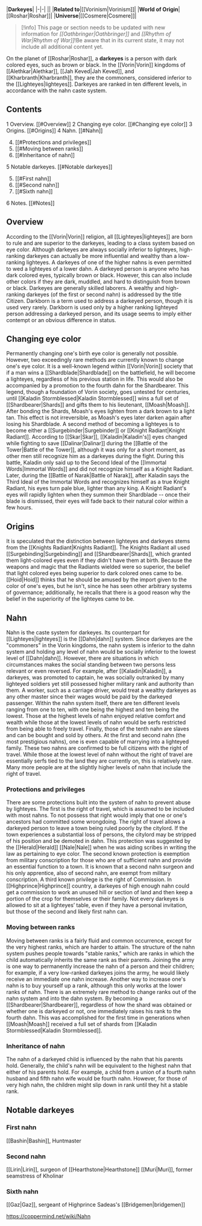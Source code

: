 |**Darkeyes**|
|-|-|
||
|**Related to**|[[Vorinism\|Vorinism]]|
|**World of Origin**|[[Roshar\|Roshar]]|
|**Universe**|[[Cosmere\|Cosmere]]|

> [!info] This page or section needs to be updated with new information for *[[Oathbringer\|Oathbringer]]* and *[[Rhythm of War\|Rhythm of War]]*!Be aware that in its current state, it may not include all additional content yet.

On the planet of [[Roshar\|Roshar]], a **darkeyes** is a person with dark colored eyes, such as brown or black. In the [[Vorin\|Vorin]] kingdoms of [[Alethkar\|Alethkar]], [[Jah Keved\|Jah Keved]], and [[Kharbranth\|Kharbranth]], they are the commoners, considered inferior to the [[Lighteyes\|lighteyes]]. Darkeyes are ranked in ten different levels, in accordance with the nahn caste system.

## Contents

1 Overview. [[#Overview]] 
2 Changing eye color. [[#Changing eye color]] 
3 Origins. [[#Origins]] 
4 Nahn. [[#Nahn]] 

4. [[#Protections and privileges]] 
4. [[#Moving between ranks]] 
4. [[#Inheritance of nahn]] 


5 Notable darkeyes. [[#Notable darkeyes]] 

5. [[#First nahn]] 
5. [[#Second nahn]] 
5. [[#Sixth nahn]] 


6 Notes. [[#Notes]] 


## Overview
According to the [[Vorin\|Vorin]] religion, all [[Lighteyes\|lighteyes]] are born to rule and are superior to the darkeyes, leading to a class system based on eye color. Although darkeyes are always socially inferior to lighteyes, high-ranking darkeyes can actually be more influential and wealthy than a low-ranking lighteyes. A darkeyes of one of the higher nahns is even permitted to wed a lighteyes of a lower dahn.
A darkeyed person is anyone who has dark colored eyes, typically brown or black. However, this can also include other colors if they are dark, muddled, and hard to distinguish from brown or black.
Darkeyes are generally skilled laborers.
A wealthy and high-ranking darkeyes (of the first or second nahn) is addressed by the title Citizen. Darkborn is a term used to address a darkeyed person, though it is used very rarely. Darkborn is used only by a higher ranking lighteyed person addressing a darkeyed person, and its usage seems to imply either contempt or an obvious difference in status.

## Changing eye color
Permanently changing one's birth eye color is generally not possible. However, two exceedingly rare methods are currently known to change one's eye color.
It is a well-known legend within [[Vorin\|Vorin]] society that if a man wins a [[Shardblade\|Shardblade]] on the battlefield, he will become a lighteyes, regardless of his previous station in life. This would also be accompanied by a promotion to the fourth dahn for the Shardbearer. This legend, though a foundation of Vorin society, goes untested for centuries, until [[Kaladin Stormblessed\|Kaladin Stormblessed]] wins a full set of [[Shardbearer\|Shards]] and gifts them to his lieutenant, [[Moash\|Moash]]. After bonding the Shards, Moash's eyes lighten from a dark brown to a light tan. This effect is not irreversible, as Moash's eyes later darken again after losing his Shardblade.
A second method of becoming a lighteyes is to become either a [[Surgebinder\|Surgebinder]] or [[Knight Radiant\|Knight Radiant]]. According to [[Skar\|Skar]], [[Kaladin\|Kaladin's]] eyes changed while fighting to save [[Dalinar\|Dalinar]] during the [[Battle of the Tower\|Battle of the Tower]], although it was only for a short moment, as other men still recognize him as a darkeyes during the fight. During this battle, Kaladin only said up to the Second Ideal of the [[Immortal Words\|Immortal Words]] and did not recognize himself as a Knight Radiant. Later, during the [[Battle of Narak\|Battle of Narak]], after Kaladin says the Third Ideal of the Immortal Words and recognizes himself as a true Knight Radiant, his eyes turn pale blue, lighter than any king. A Knight Radiant's eyes will rapidly lighten when they summon their Shardblade -- once their blade is dismissed, their eyes will fade back to their natural color within a few hours.

## Origins
It is speculated that the distinction between lighteyes and darkeyes stems from the [[Knights Radiant\|Knights Radiant]]. The Knights Radiant all used [[Surgebinding\|Surgebinding]] and [[Shardbearer\|Shards]], which granted them light-colored eyes even if they didn't have them at birth. Because the weapons and magic that the Radiants wielded were so superior, the belief that light colored eyes being superior to dark colored ones came to be.
[[Hoid\|Hoid]] thinks that he should be amused by the import given to the color of one's eyes, but he isn't, since he has seen other arbitrary systems of governance; additionally, he recalls that there is a good reason why the belief in the superiority of the lighteyes came to be.

## Nahn
Nahn is the caste system for darkeyes. Its counterpart for [[Lighteyes\|lighteyes]] is the [[Dahn\|dahn]] system.
Since darkeyes are the "commoners" in the Vorin kingdoms, the nahn system is inferior to the dahn system and holding any level of nahn would be socially inferior to the lowest level of [[Dahn\|dahn]]. However, there are situations in which circumstances makes the social standing between two persons less relevant or even reversed. For example, after [[Kaladin\|Kaladin]], a darkeyes, was promoted to captain, he was socially outranked by many lighteyed soldiers yet still possessed higher military rank and authority than them. A worker, such as a carriage driver, would treat a wealthy darkeyes as any other master since their wages would be paid by the darkeyed passenger.
Within the nahn system itself, there are ten different levels ranging from one to ten, with one being the highest and ten being the lowest. Those at the highest levels of nahn enjoyed relative comfort and wealth while those at the lowest levels of nahn would be serfs restricted from being able to freely travel. Finally, those of the tenth nahn are slaves and can be bought and sold by others.
At the first and second nahn (the most prestigious nahns), one is even capable of marrying into a lighteyed family. These two nahns are confirmed to be full citizens with the right of travel.
While those at the lowest level of nahn without the right of travel are essentially serfs tied to the land they are currently on, this is relatively rare. Many more people are at the slightly higher levels of nahn that include the right of travel.

### Protections and privileges
There are some protections built into the system of nahn to prevent abuse by lighteyes.
The first is the right of travel, which is assumed to be included with most nahns. To not possess that right would imply that one or one's ancestors had committed some wrongdoing. The right of travel allows a darkeyed person to leave a town being ruled poorly by the citylord. If the town experiences a substantial loss of persons, the citylord may be stripped of his position and be demoted in dahn. This protection was suggested by the [[Herald\|Herald]] [[Nale\|Nale]] when he was aiding scribes in writing the law as pertaining to eye color.
The second known protection is exemption from military conscription for those who are of sufficient nahn and provide an essential function to a town. It is known that a second nahn surgeon and his only apprentice, also of second nahn, are exempt from military conscription.
A third known privilege is the right of Commission. In [[Highprince\|Highprince]] country, a darkeyes of high enough nahn could get a commission to work an unused hill or section of land and then keep a portion of the crop for themselves or their family. Not every darkeyes is allowed to sit at a lighteyes’ table, even if they have a personal invitation, but those of the second and likely first nahn can.

### Moving between ranks
Moving between ranks is a fairly fluid and common occurrence, except for the very highest ranks, which are harder to attain. The structure of the nahn system pushes people towards "stable ranks," which are ranks in which the child automatically inherits the same rank as their parents.
Joining the army is one way to permanently increase the nahn of a person and their children; for example, if a very low-ranked darkeyes joins the army, he would likely receive an immediate one nahn increase. Another way to increase one's nahn is to buy yourself up a rank, although this only works at the lower ranks of nahn.
There is an extremely rare method to change ranks out of the nahn system and into the dahn system. By becoming a [[Shardbearer\|Shardbearer]], regardless of how the shard was obtained or whether one is darkeyed or not, one immediately raises his rank to the fourth dahn. This was accomplished for the first time in generations when [[Moash\|Moash]] received a full set of shards from [[Kaladin Stormblessed\|Kaladin Stormblessed]].

### Inheritance of nahn
The nahn of a darkeyed child is influenced by the nahn that his parents hold. Generally, the child's nahn will be equivalent to the highest nahn that either of his parents hold. For example, a child from a union of a fourth nahn husband and fifth nahn wife would be fourth nahn.
However, for those of very high nahn, the children might slip down in rank until they hit a stable rank.

## Notable darkeyes
### First nahn
[[Bashin\|Bashin]], Huntmaster
### Second nahn
[[Lirin\|Lirin]], surgeon of [[Hearthstone\|Hearthstone]]
[[Muri\|Muri]], former seamstress of Kholinar
### Sixth nahn
[[Gaz\|Gaz]], sergeant of Highprince Sadeas's [[Bridgemen\|bridgemen]]


https://coppermind.net/wiki/Nahn